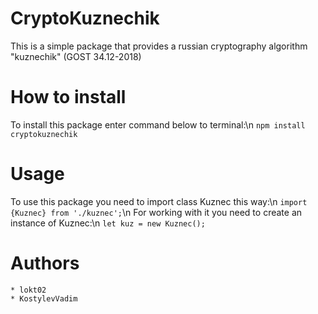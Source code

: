 ## <h1>CryptoKuznechik</h1>

This is a simple package that provides a russian cryptography algorithm "kuznechik" (GOST 34.12-2018)

# How to install
To install this package enter command below to terminal:\n
    `npm install cryptokuznechik`

# Usage
To use this package you need to import class Kuznec this way:\n
    `import {Kuznec} from './kuznec';`\n
For working with it you need to create an instance of Kuznec:\n
    `let kuz = new Kuznec();`

# Authors
    * lokt02
    * KostylevVadim
